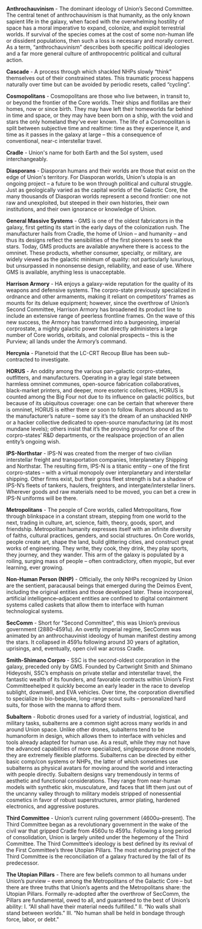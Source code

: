 **Anthrochauvinism** - The dominant ideology of Union’s Second Committee. The central tenet of anthrochauvinism is that humanity, as the only known sapient life in the galaxy, when faced with the overwhelming hostility of space has a moral imperative to expand, colonize, and exploit terrestrial worlds. If survival of the species comes at the cost of some non-human life or dissident populations, then such a loss is necessary and morally correct. As a term, “anthrochauvinism” describes both specific political ideologies and a far more general culture of anthropocentric political and cultural action.

**Cascade** - A process through which shackled NHPs slowly “think” themselves out of their constrained states. This traumatic process happens naturally over time but can be avoided by periodic resets, called “cycling”.

**Cosmopolitans** - Cosmopolitans are those who live between, in transit to, or beyond the frontier of the Core worlds. Their ships and flotillas are their homes, now or since birth. They may have left their homeworlds far behind in time and space, or they may have been born on a ship, with the void and stars the only homeland they've ever known. The life of a Cosmopolitan is split between subjective time and realtime: time as they experience it, and time as it passes in the galaxy at large – this a consequence of conventional, near-c interstellar travel.

**Cradle** - Union's name for both Earth and the Sol system, used interchangeably.

**Diasporans** - Diasporan humans and their worlds are those that exist on the edge of Union's territory. For Diasporan worlds, Union's utopia is an ongoing project – a future to be won through political and cultural struggle. Just as geologically varied as the capital worlds of the Galactic Core, the many thousands of Diasporan worlds represent a second frontier: one not raw and unexploited, but steeped in their own histories, their own institutions, and their own ignorance or knowledge of Union.

**General Massive Systems** - GMS is one of the oldest fabricators in the galaxy, first getting its start in the early days of the colonization rush. The manufacturer hails from Cradle, the home of Union – and humanity – and thus its designs reflect the sensibilities of the first pioneers to seek the stars. Today, GMS products are available anywhere there is access to the omninet. These products, whether consumer, specialty, or military, are widely viewed as the galactic minimum of quality: not particularly luxurious, but unsurpassed in nononsense design, reliability, and ease of use. Where GMS is available, anything less is unacceptable.

**Harrison Armory** - HA enjoys a galaxy-wide reputation for the quality of its weapons and defensive systems. The corpro-state previously specialized in ordnance and other armaments, making it reliant on competitors’ frames as mounts for its deluxe equipment; however, since the overthrow of Union’s Second Committee, Harrison Armory has broadened its product line to include an extensive range of peerless frontline frames. On the wave of this new success, the Armory has transformed into a burgeoning, imperial corprostate, a mighty galactic power that directly administers a large number of Core worlds, orbitals, and colonial prospects – this is the Purview; all lands under the Armory’s command.

**Hercynia** - Planetoid that the LC-CRT Recoup Blue has been sub-contracted to investigate.

**HORUS** - An oddity among the various pan-galactic corpro-states, outfitters, and manufacturers. Operating in a gray legal state between harmless omninet communes, open-source fabrication collaboratives, black-market printers, and deeper, more esoteric collectives, HORUS is counted among the Big Four not due to its influence on galactic politics, but because of its ubiquitous coverage: one can be certain that wherever there is omninet, HORUS is either there or soon to follow. Rumors abound as to the manufacturer’s nature – some say it’s the dream of an unshackled NHP or a hacker collective dedicated to open-source manufacturing (at its most mundane levels); others insist that it’s the proving ground for one of the corpro-states’ R&D departments, or the realspace projection of an alien entity’s ongoing wish.

**IPS-Northstar** - IPS-N was created from the merger of two civilian interstellar freight and transportation companies, Interplanetary Shipping and Northstar. The resulting firm, IPS-N is a titanic entity – one of the first corpro-states – with a virtual monopoly over interplanetary and interstellar shipping. Other firms exist, but their gross fleet strength is but a shadow of IPS-N’s fleets of tankers, haulers, freighters, and intergate/interstellar liners. Wherever goods and raw materials need to be moved, you can bet a crew in IPS-N uniforms will be there.

**Metropolitans** - The people of Core worlds, called Metropolitans, flow through blinkspace in a constant stream, stepping from one world to the next, trading in culture, art, science, faith, theory, goods, sport, and friendship. Metropolitan humanity expresses itself with an infinite diversity of faiths, cultural practices, genders, and social structures. On Core worlds, people create art, shape the land, build glittering cities, and construct great works of engineering. They write, they cook, they drink, they play sports, they journey, and they wander. This arm of the galaxy is populated by a roiling, surging mass of people – often contradictory, often myopic, but ever learning, ever growing. 

**Non-Human Person (NHP)** - Officially, the only NHPs recognized by Union are the sentient, paracausal beings that emerged during the Deimos Event, including the original entities and those developed later. These incorporeal, artificial intelligence–adjacent entities are confined to digital containment systems called caskets that allow them to interface with human technological systems.

**SecComm** - Short for "Second Committee", this was Union’s previous government (2880–4591u). An overtly imperial regime, SecComm was animated by an anthrochauvinist ideology of human manifest destiny among the stars. It collapsed in 4591u following around 30 years of agitation, uprisings, and, eventually, open civil war across Cradle.

**Smith-Shimano Corpro** - SSC is the second-oldest corporation in the galaxy, preceded only by GMS. Founded by Cartwright Smith and Shimano Hideyoshi, SSC’s emphasis on private stellar and interstellar travel, the fantastic wealth of its founders, and favorable contracts within Union’s First Committeehelped it quickly become an early leader in the race to develop sublight, downwell, and EVA vehicles. Over time, the corporation diversified to specialize in bio-bespoke, long-range scout suits – personalized hard suits, for those with the manna to afford them.

**Subaltern** - Robotic drones used for a variety of industrial, logistical, and military tasks, subalterns are a common sight across many worlds in and around Union space. Unlike other drones, subalterns tend to be humanoform in design, which allows them to interface with vehicles and tools already adapted for human use. As a result, while they may not have the advanced capabilities of more specialized, singlepurpose drone models, they are extremely flexible platforms. Subalterns can be directed by either basic comp/con systems or NHPs, the latter of which sometimes use subalterns as physical avatars for moving around the world and interacting with people directly. Subaltern designs vary tremendously in terms of aesthetic and functional considerations. They range from near-human models with synthetic skin, musculature, and faces that lift them just out of the uncanny valley through to military models stripped of nonessential cosmetics in favor of robust superstructures, armor plating, hardened electronics, and aggressive postures.

**Third Committee** - Union’s current ruling government (4600u–present). The Third Committee began as a revolutionary government in the wake of the civil war that gripped Cradle from 4560u to 4591u. Following a long period of consolidation, Union is largely united under the hegemony of the Third Committee. The Third Committee’s ideology is best defined by its revival of the First Committee’s three Utopian Pillars. The most enduring project of the Third Committee is the reconciliation of a galaxy fractured by the fall of its predecessor.

**The Utopian Pillars** -  There are few beliefs common to all humans under Union’s purview – even among the Metropolitans of the Galactic Core – but there are three truths that Union’s agents and the Metropolitans share: the Utopian Pillars. Formally re-adopted after the overthrow of SecComm, the Pillars are fundamental, owed to all, and guaranteed to the best of Union’s ability:
I. “All shall have their material needs fulfilled.”
II. “No walls shall stand between worlds.”
III. “No human shall be held in bondage through force, labor, or debt."
